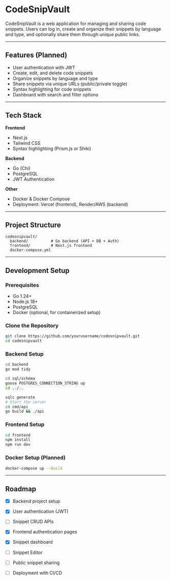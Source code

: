 # CodeSnipVault

CodeSnipVault is a web application for managing and sharing code snippets.
Users can log in, create and organize their snippets by language and type, and optionally share them through unique public links.

---

## Features (Planned)

* User authentication with JWT
* Create, edit, and delete code snippets
* Organize snippets by language and type
* Share snippets via unique URLs (public/private toggle)
* Syntax highlighting for code snippets
* Dashboard with search and filter options

---

## Tech Stack

**Frontend**

* Next.js
* Tailwind CSS
* Syntax highlighting (Prism.js or Shiki)

**Backend**

* Go (Chi)
* PostgreSQL
* JWT Authentication

**Other**

* Docker & Docker Compose
* Deployment: Vercel (frontend), Render/AWS (backend)

---

## Project Structure

```
codesnipvault/
  backend/          # Go backend (API + DB + Auth)
  frontend/         # Next.js frontend
  docker-compose.yml
```

---

## Development Setup

### Prerequisites

* Go 1.24+
* Node.js 18+
* PostgreSQL
* Docker (optional, for containerized setup)

### Clone the Repository

```bash
git clone https://github.com/yourusername/codesnipvault.git
cd codesnipvault
```

### Backend Setup

```bash
cd backend
go mod tidy

cd sql/schema
goose POSTGRES_CONNECTION_STRING up
cd ../..

sqlc generate
# Start the server
cd cmd/api
go build && ./api
```

### Frontend Setup

```bash
cd frontend
npm install
npm run dev
```

### Docker Setup (Planned)

```bash
docker-compose up --build
```

---

## Roadmap

* [X] Backend project setup
* [X] User authentication (JWT)
* [ ] Snippet CRUD APIs
* [X] Frontend authentication pages
* [X] Snippet dashboard 
* [ ] Snippet Editor
* [ ] Public snippet sharing
* [ ] Deployment with CI/CD

